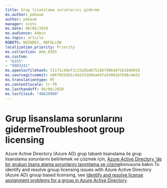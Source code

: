 ```yaml
---
title: Grup lisanslama sorunlarını giderme
ms.author: pebaum
author: pebaum
manager: scotv
ms.date: 08/06/2020
ms.audience: Admin
ms.topic: article
ROBOTS: NOINDEX, NOFOLLOW
localization_priority: Priority
ms.collection: Adm_O365
ms.custom:
- "6155"
- "9003241"
ms.openlocfilehash: 51171c4def3c15a5bd8751667906d4f161846918
ms.sourcegitcommit: a96f029381c42d331b9ea64fa54061b7b96c4e52
ms.translationtype: MT
ms.contentlocale: tr-TR
ms.lasthandoff: 08/06/2020
ms.locfileid: "46629980"
---
```

# <a name="troubleshoot-group-licensing"></a><span data-ttu-id="49fa0-102">Grup lisanslama sorunlarını giderme</span><span class="sxs-lookup"><span data-stu-id="49fa0-102">Troubleshoot group licensing</span></span>

<span data-ttu-id="49fa0-103">Azure Active Directory (Azure AD) grup tabanlı lisanslama ile grup lisanslama sorunlarını belirlemek ve çözmek için, [Azure Active Directory 'de bir grubun lisans atama sorunlarını tanımlama ve çözme](https://docs.microsoft.com/azure/active-directory/users-groups-roles/licensing-groups-resolve-problems)konusuna bakın.</span><span class="sxs-lookup"><span data-stu-id="49fa0-103">To identify and resolve group licensing issues with Azure Active Directory (Azure AD) group based licensing, see [Identify and resolve license assignment problems for a group in Azure Active Directory](https://docs.microsoft.com/azure/active-directory/users-groups-roles/licensing-groups-resolve-problems).</span></span>